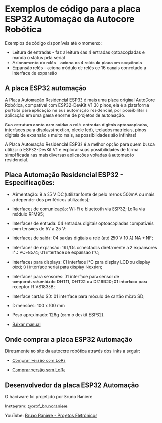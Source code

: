 # Exemplos de código para a placa ESP32 Automação da Autocore Robótica

Exemplos de código disponíveis até o momento:
* Leitura de entradas - faz a leitura das 4 entradas optoacopladas e manda o status pela serial
* Acionamento de relés - aciona os 4 relés da placa em sequência
* Expansão relés - aciona módulo de relés de 16 canais conectado a interface de expansão

## A placa ESP32 automação

A Placa Automação Residencial ESP32 é mais uma placa original AutoCore Robótica, compatível com ESP32-DevKit V1 30 pinos, ela é a plataforma perfeita para aplicação na sua automação residencial, por possibilitar a aplicação em uma gama enorme de projetos de automação.

Sua estrutura conta com saídas a relé, entradas digitais optoacopladas, interfaces para displays(nextion, oled e lcd), teclados matriciais, pinos digitais de expansão e muito mais, as possibilidades são infinitas!

A Placa Automação Residencial ESP32 é a melhor opção para quem busca utilizar o ESP32-DevKit V1 e explorar suas possibilidades de forma simplificada nas mais diversas aplicações voltadas à automação residencial.

## Placa Automação Residencial ESP32 - Especificações:

* Alimentação: 9 a 25 V DC (utilizar fonte de pelo menos 500mA ou mais a depender dos periféricos utilizados);

* Interfaces de comunicação:  Wi-Fi e bluetooth via ESP32; LoRa via módulo RFM95;

* Interfaces de entrada: 04 entradas digitais optoacopladas compatíveis com tensões de 5V a 25 V;

* Interfaces de saída: 04 saídas digitais a relé (até 250 V 10 A) NA + NF;

* Interfaces de expansão:   16 I/Os conectadas diretamente a 2 expansores I²C PCF8574; 01 interface de expansão I²C;

* Interfaces para displays:   01 interface I²C para display LCD ou display oled; 01 interface serial para display Nextion;

* Interfaces para sensores: 01 interface para sensor de temperatura/umidade DHT11, DHT22 ou DS18B20; 01 interface para receptor IR VS1838B;

* Interface cartão SD: 01 interface para módulo de cartão micro SD;

* Dimensões: 100 x 100 mm;

* Peso aproximado: 126g (com o devkit ESP32).

* [Baixar manual](https://cdn.awsli.com.br/78/78150/arquivos/manual%20ESP32%20Automacao.pdf)

## Onde comprar a placa ESP32 Automação
Diretamente no site da autocore robótica através dos links a seguir:

* [Comprar versão com LoRa](https://www.autocorerobotica.com.br/placa-automacao-residencial-esp32-com-lora)

* [Comprar versão sem LoRa](https://www.autocorerobotica.com.br/placa-automacao-residencial-esp32-sem-lora)

## Desenvolvedor da placa ESP32 Automação
O hardware foi projetado por Bruno Raniere

Instagram: [@prof_brunoraniere](https://www.instagram.com/prof_brunoraniere/)

YouTube: [Bruno Raniere - Projetos Eletrônicos](https://www.youtube.com/c/BrunoRaniereProjetosEletronicos)
